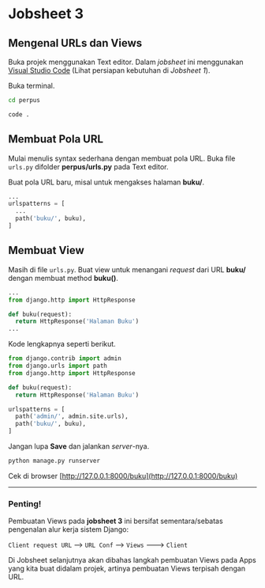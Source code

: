 # Jobsheet 3
## Mengenal URLs dan Views
Buka projek menggunakan Text editor. Dalam *jobsheet* ini menggunakan [Visual Studio Code](https://code.visualstudio.com/) (Lihat persiapan kebutuhan di *Jobsheet 1*).

Buka terminal.
```bash
cd perpus
```

```bash
code .
```

## Membuat Pola URL
Mulai menulis syntax sederhana dengan membuat pola URL.
Buka file ```urls.py``` difolder **perpus/urls.py** pada Text editor.

Buat pola URL baru, misal untuk mengakses halaman **buku/**.
```python
...
urlspatterns = [
  ...
  path('buku/', buku),
]
```

## Membuat View
Masih di file ```urls.py```. Buat view untuk menangani *request* dari URL **buku/** dengan membuat method **buku()**.

```python
...
from django.http import HttpResponse

def buku(request):
  return HttpResponse('Halaman Buku')
...
```

Kode lengkapnya seperti berikut.

```python
from django.contrib import admin
from django.urls import path
from django.http import HttpResponse

def buku(request):
  return HttpResponse('Halaman Buku')

urlspatterns = [
  path('admin/', admin.site.urls),
  path('buku/', buku),
]
```

Jangan lupa **Save** dan jalankan *server*-nya.
```bash
python manage.py runserver
```

Cek di browser [http://127.0.0.1:8000/buku](http://127.0.0.1:8000/buku)

---

### Penting!
Pembuatan Views pada **jobsheet 3** ini bersifat sementara/sebatas pengenalan alur kerja sistem Django:

```Client request URL``` --> ```URL Conf``` --> ```Views``` ---> ```Client```

Di Jobsheet selanjutnya akan dibahas langkah pembuatan Views pada Apps yang kita buat didalam projek, artinya pembuatan Views terpisah dengan URL.